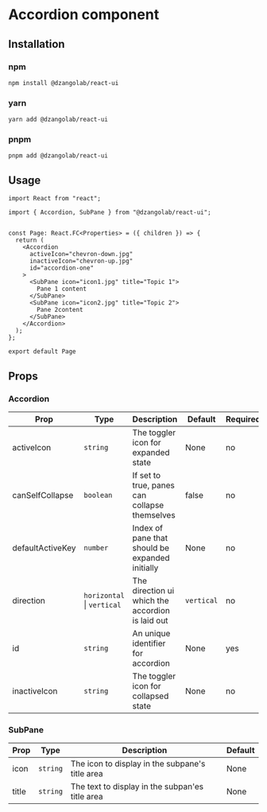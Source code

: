 # Accordion component

## Installation

### npm

```
npm install @dzangolab/react-ui
```

### yarn

```
yarn add @dzangolab/react-ui
```

### pnpm

```
pnpm add @dzangolab/react-ui
```

## Usage

```
import React from "react";

import { Accordion, SubPane } from "@dzangolab/react-ui";


const Page: React.FC<Properties> = ({ children }) => {
  return (
    <Accordion
      activeIcon="chevron-down.jpg"
      inactiveIcon="chevron-up.jpg"
      id="accordion-one"
    >
      <SubPane icon="icon1.jpg" title="Topic 1">
        Pane 1 content
      </SubPane>
      <SubPane icon="icon2.jpg" title="Topic 2">
        Pane 2content
      </SubPane>
    </Accordion>
  );
};

export default Page
```

## Props

### Accordion

| Prop             | Type                       | Description                                      | Default    | Required |
| ---------------- | -------------------------- | ------------------------------------------------ | ---------- | -------- |
| activeIcon       | `string`                   | The toggler icon for expanded state              | None       | no       |
| canSelfCollapse  | `boolean`                  | If set to true, panes can collapse themselves    | false      | no       |
| defaultActiveKey | `number`                   | Index of pane that should be expanded initially  | None       | no       |
| direction        | `horizontal` \| `vertical` | The direction ui which the accordion is laid out | `vertical` | no       |
| id               | `string`                   | An unique identifier for accordion               | None       | yes      |
| inactiveIcon     | `string`                   | The toggler icon for collapsed state             | None       | no       |

### SubPane

| Prop  | Type     | Description                                     | Default |
| ----- | -------- | ----------------------------------------------- | ------- |
| icon  | `string` | The icon to display in the subpane's title area | None    |
| title | `string` | The text to display in the subpan'es title area | None    |
